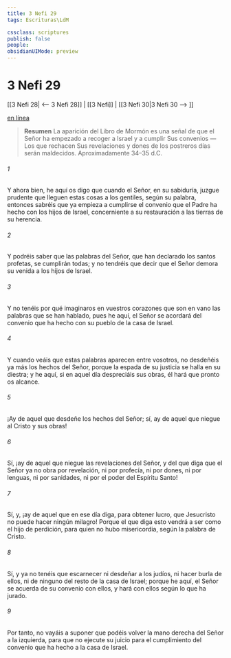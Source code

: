 ```yaml
---
title: 3 Nefi 29
tags: Escrituras\LdM

cssclass: scriptures
publish: false
people:
obsidianUIMode: preview
---
```


# 3 Nefi 29
[[3 Nefi 28| <-- 3 Nefi 28]] | [[3 Nefi]] | [[3 Nefi 30|3 Nefi 30 --> ]]

[en línea](https://churchofjesuschrist.org/study/scriptures/bofm/3-ne/29?lang=spa)

> __Resumen__
La aparición del Libro de Mormón es una señal de que el Señor ha empezado a recoger a Israel y a cumplir Sus convenios — Los que rechacen Sus revelaciones y dones de los postreros días serán maldecidos. Aproximadamente 34–35 d.C.

###### 1 
Y ahora bien, he aquí os digo que cuando el Señor, en su sabiduría, juzgue prudente que lleguen estas cosas a los gentiles, según su palabra, entonces sabréis que ya empieza a cumplirse el convenio que el Padre ha hecho con los hijos de Israel, concerniente a su restauración a las tierras de su herencia.

###### 2 
Y podréis saber que las palabras del Señor, que han declarado los santos profetas, se cumplirán todas; y no tendréis que decir que el Señor demora su venida a los hijos de Israel.

###### 3 
Y no tenéis por qué imaginaros en vuestros corazones que son en vano las palabras que se han hablado, pues he aquí, el Señor se acordará del convenio que ha hecho con su pueblo de la casa de Israel.

###### 4 
Y cuando veáis que estas palabras aparecen entre vosotros, no desdeñéis ya más los hechos del Señor, porque la espada de su justicia se halla en su diestra; y he aquí, si en aquel día despreciáis sus obras, él hará que pronto os alcance.

###### 5 
¡Ay de aquel que desdeñe los hechos del Señor; sí, ay de aquel que niegue al Cristo y sus obras!

###### 6 
Sí, ¡ay de aquel que niegue las revelaciones del Señor, y del que diga que el Señor ya no obra por revelación, ni por profecía, ni por dones, ni por lenguas, ni por sanidades, ni por el poder del Espíritu Santo!

###### 7 
Sí, y, ¡ay de aquel que en ese día diga, para obtener lucro, que Jesucristo no puede hacer ningún milagro! Porque el que diga esto vendrá a ser como el hijo de perdición, para quien no hubo misericordia, según la palabra de Cristo.

###### 8 
Sí, y ya no tenéis que escarnecer ni desdeñar a los judíos, ni hacer burla de ellos, ni de ninguno del resto de la casa de Israel; porque he aquí, el Señor se acuerda de su convenio con ellos, y hará con ellos según lo que ha jurado.

###### 9 
Por tanto, no vayáis a suponer que podéis volver la mano derecha del Señor a la izquierda, para que no ejecute su juicio para el cumplimiento del convenio que ha hecho a la casa de Israel.

